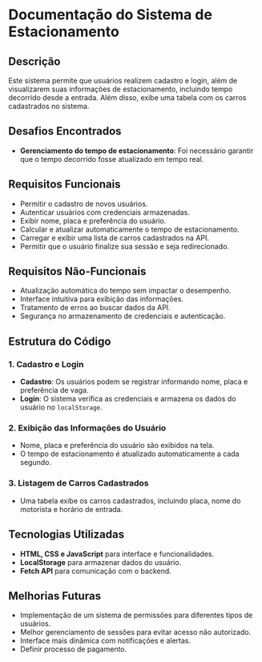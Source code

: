 # Documentação do Sistema de Estacionamento

## Descrição
Este sistema permite que usuários realizem cadastro e login, além de visualizarem suas informações de estacionamento, incluindo tempo decorrido desde a entrada. Além disso, exibe uma tabela com os carros cadastrados no sistema.

## Desafios Encontrados
- **Gerenciamento do tempo de estacionamento**: Foi necessário garantir que o tempo decorrido fosse atualizado em tempo real.

## Requisitos Funcionais
- Permitir o cadastro de novos usuários.
- Autenticar usuários com credenciais armazenadas.
- Exibir nome, placa e preferência do usuário.
- Calcular e atualizar automaticamente o tempo de estacionamento.
- Carregar e exibir uma lista de carros cadastrados na API.
- Permitir que o usuário finalize sua sessão e seja redirecionado.

## Requisitos Não-Funcionais
- Atualização automática do tempo sem impactar o desempenho.
- Interface intuitiva para exibição das informações.
- Tratamento de erros ao buscar dados da API.
- Segurança no armazenamento de credenciais e autenticação.

## Estrutura do Código

### 1. Cadastro e Login
- **Cadastro**: Os usuários podem se registrar informando nome, placa e preferência de vaga.
- **Login**: O sistema verifica as credenciais e armazena os dados do usuário no `localStorage`.

### 2. Exibição das Informações do Usuário
- Nome, placa e preferência do usuário são exibidos na tela.
- O tempo de estacionamento é atualizado automaticamente a cada segundo.

### 3. Listagem de Carros Cadastrados
- Uma tabela exibe os carros cadastrados, incluindo placa, nome do motorista e horário de entrada.

## Tecnologias Utilizadas
- **HTML, CSS e JavaScript** para interface e funcionalidades.
- **LocalStorage** para armazenar dados do usuário.
- **Fetch API** para comunicação com o backend.

## Melhorias Futuras
- Implementação de um sistema de permissões para diferentes tipos de usuários.
- Melhor gerenciamento de sessões para evitar acesso não autorizado.
- Interface mais dinâmica com notificações e alertas.
- Definir processo de pagamento.